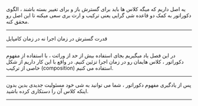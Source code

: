 یه اصل داریم که میگه کلاس ها باید برای گسترش باز و برای تغییر بسته باشند ، الگوی دکوراتور به کمک دو قاعده شی گرایی یعنی ترکیب و ارث بری سعی میکنه تا این اصل رو محقق کنه.

---

قدرت گسترش در زمان اجرا نه در زمان کامپایل

---

در این فصل یاد میگیریم بجای استفاده بیش از حد از وراثت ، با استفاده از مفهوم دکوراتور ، کلاس هایمان رو در زمان اجرا تزئین کنیم. در واقع با این کار داریم از شکل خاصی از ترکیب (composition) استفاده می کنیم.

---

پس از یادگیری مفهوم دکوراتور ، شما می توانید به شی خود مسئولیت جدیدی بدین بدون اینکه کلاس آن را دستکاری کرده باشید.

---

